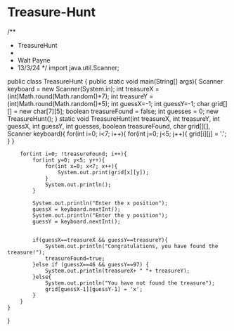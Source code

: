 # Treasure-Hunt

/**
 * TreasureHunt
 *
 * Walt Payne
 * 13/3/24
 */
import java.util.Scanner;

public class TreasureHunt
{
    public static void main(String[] args){
        Scanner keyboard = new Scanner(System.in);
        int treasureX = (int)Math.round(Math.random()*7);
        int treasureY = (int)Math.round(Math.random()*5);
        int guessX=-1;
        int guessY=-1;
        char grid[][] = new char[7][5];
        boolean treasureFound = false;
        int guesses = 0;
        new TreasureHunt();
    }
    static void TreasureHunt(int treasureX, int treasureY, int guessX, int guessY, int guesses, boolean treasureFound, char grid[][], Scanner keyboard){
        for(int i=0; i<7; i++){
            for(int j=0; j<5; j++){
                grid[i][j] = '.';
            }
        }

        for(int i=0; !treasureFound; i++){
            for(int y=0; y<5; y++){
                for(int x=0; x<7; x++){
                    System.out.print(grid[x][y]);
                }
                System.out.println();
            }

            System.out.println("Enter the x position");
            guessX = keyboard.nextInt();
            System.out.println("Enter the y position");
            guessY = keyboard.nextInt();

            
            if(guessX==treasureX && guessY==treasureY){
                System.out.println("Congratulations, you have found the treasure!");
                treasureFound=true;
            }else if (guessX==46 && guessY==97) {
                System.out.println(treasureX+ " "+ treasureY);
            }else{
                System.out.println("You have not found the treasure");
                grid[guessX-1][guessY-1] = 'x';
            }
        }
    }
}

